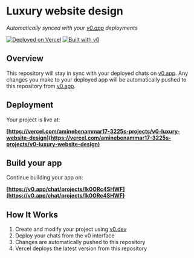 # Luxury website design

*Automatically synced with your [v0.app](https://v0.app) deployments*

[![Deployed on Vercel](https://img.shields.io/badge/Deployed%20on-Vercel-black?style=for-the-badge&logo=vercel)](https://vercel.com/aminebenammar17-3225s-projects/v0-luxury-website-design)
[![Built with v0](https://img.shields.io/badge/Built%20with-v0.app-black?style=for-the-badge)](https://v0.app/chat/projects/lk0ORc4SHWF)

## Overview

This repository will stay in sync with your deployed chats on [v0.app](https://v0.app).
Any changes you make to your deployed app will be automatically pushed to this repository from [v0.app](https://v0.app).

## Deployment

Your project is live at:

**[https://vercel.com/aminebenammar17-3225s-projects/v0-luxury-website-design](https://vercel.com/aminebenammar17-3225s-projects/v0-luxury-website-design)**

## Build your app

Continue building your app on:

**[https://v0.app/chat/projects/lk0ORc4SHWF](https://v0.app/chat/projects/lk0ORc4SHWF)**

## How It Works

1. Create and modify your project using [v0.dev](https://v0.dev)
2. Deploy your chats from the v0 interface
3. Changes are automatically pushed to this repository
4. Vercel deploys the latest version from this repository
